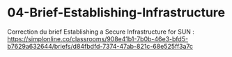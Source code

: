 # 04-Brief-Establishing-Infrastructure
Correction du brief Establishing a Secure Infrastructure for SUN :
https://simplonline.co/classrooms/908e41b1-7b0b-46e3-bfd5-b7629a632644/briefs/d84fbdfd-7374-47ab-821c-68e525ff3a7c

